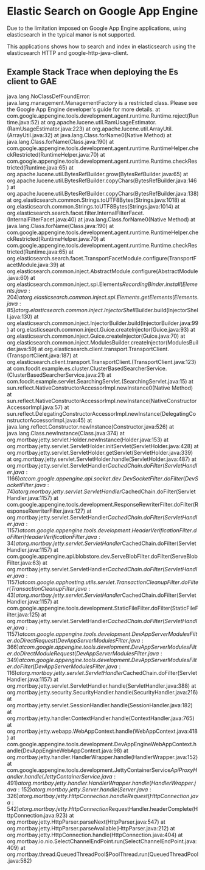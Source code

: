 Elastic Search on Google App Engine
=============

Due to the limitation imposed on Google App Engine applications, using elasticsearch in the typical manor is not supported. 

This applications shows how to search and index in elasticsearch using the elasticsearch HTTP and google-http-java-client.

Example Stack Trace when deploying the Es client to GAE
-------------------
java.lang.NoClassDefFoundError: java.lang.management.ManagementFactory is a restricted class. Please see the Google  App Engine developer's guide for more details.
	at com.google.appengine.tools.development.agent.runtime.Runtime.reject(Runtime.java:52)
	at org.apache.lucene.util.RamUsageEstimator.<clinit>(RamUsageEstimator.java:223)
	at org.apache.lucene.util.ArrayUtil.<clinit>(ArrayUtil.java:32)
	at java.lang.Class.forName0(Native Method)
	at java.lang.Class.forName(Class.java:190)
	at com.google.appengine.tools.development.agent.runtime.RuntimeHelper.checkRestricted(RuntimeHelper.java:70)
	at com.google.appengine.tools.development.agent.runtime.Runtime.checkRestricted(Runtime.java:65)
	at org.apache.lucene.util.BytesRefBuilder.grow(BytesRefBuilder.java:65)
	at org.apache.lucene.util.BytesRefBuilder.copyChars(BytesRefBuilder.java:146)
	at org.apache.lucene.util.BytesRefBuilder.copyChars(BytesRefBuilder.java:138)
	at org.elasticsearch.common.Strings.toUTF8Bytes(Strings.java:1018)
	at org.elasticsearch.common.Strings.toUTF8Bytes(Strings.java:1014)
	at org.elasticsearch.search.facet.filter.InternalFilterFacet.<clinit>(InternalFilterFacet.java:40)
	at java.lang.Class.forName0(Native Method)
	at java.lang.Class.forName(Class.java:190)
	at com.google.appengine.tools.development.agent.runtime.RuntimeHelper.checkRestricted(RuntimeHelper.java:70)
	at com.google.appengine.tools.development.agent.runtime.Runtime.checkRestricted(Runtime.java:65)
	at org.elasticsearch.search.facet.TransportFacetModule.configure(TransportFacetModule.java:39)
	at org.elasticsearch.common.inject.AbstractModule.configure(AbstractModule.java:60)
	at org.elasticsearch.common.inject.spi.Elements$RecordingBinder.install(Elements.java:204)
	at org.elasticsearch.common.inject.spi.Elements.getElements(Elements.java:85)
	at org.elasticsearch.common.inject.InjectorShell$Builder.build(InjectorShell.java:130)
	at org.elasticsearch.common.inject.InjectorBuilder.build(InjectorBuilder.java:99)
	at org.elasticsearch.common.inject.Guice.createInjector(Guice.java:93)
	at org.elasticsearch.common.inject.Guice.createInjector(Guice.java:70)
	at org.elasticsearch.common.inject.ModulesBuilder.createInjector(ModulesBuilder.java:59)
	at org.elasticsearch.client.transport.TransportClient.<init>(TransportClient.java:187)
	at org.elasticsearch.client.transport.TransportClient.<init>(TransportClient.java:123)
	at com.foodit.example.es.cluster.ClusterBasedSearcherService.<init>(ClusterBasedSearcherService.java:21)
	at com.foodit.example.servlet.SearchingServlet.<init>(SearchingServlet.java:15)
	at sun.reflect.NativeConstructorAccessorImpl.newInstance0(Native Method)
	at sun.reflect.NativeConstructorAccessorImpl.newInstance(NativeConstructorAccessorImpl.java:57)
	at sun.reflect.DelegatingConstructorAccessorImpl.newInstance(DelegatingConstructorAccessorImpl.java:45)
	at java.lang.reflect.Constructor.newInstance(Constructor.java:526)
	at java.lang.Class.newInstance(Class.java:374)
	at org.mortbay.jetty.servlet.Holder.newInstance(Holder.java:153)
	at org.mortbay.jetty.servlet.ServletHolder.initServlet(ServletHolder.java:428)
	at org.mortbay.jetty.servlet.ServletHolder.getServlet(ServletHolder.java:339)
	at org.mortbay.jetty.servlet.ServletHolder.handle(ServletHolder.java:487)
	at org.mortbay.jetty.servlet.ServletHandler$CachedChain.doFilter(ServletHandler.java:1166)
	at com.google.appengine.api.socket.dev.DevSocketFilter.doFilter(DevSocketFilter.java:74)
	at org.mortbay.jetty.servlet.ServletHandler$CachedChain.doFilter(ServletHandler.java:1157)
	at com.google.appengine.tools.development.ResponseRewriterFilter.doFilter(ResponseRewriterFilter.java:127)
	at org.mortbay.jetty.servlet.ServletHandler$CachedChain.doFilter(ServletHandler.java:1157)
	at com.google.appengine.tools.development.HeaderVerificationFilter.doFilter(HeaderVerificationFilter.java:34)
	at org.mortbay.jetty.servlet.ServletHandler$CachedChain.doFilter(ServletHandler.java:1157)
	at com.google.appengine.api.blobstore.dev.ServeBlobFilter.doFilter(ServeBlobFilter.java:63)
	at org.mortbay.jetty.servlet.ServletHandler$CachedChain.doFilter(ServletHandler.java:1157)
	at com.google.apphosting.utils.servlet.TransactionCleanupFilter.doFilter(TransactionCleanupFilter.java:43)
	at org.mortbay.jetty.servlet.ServletHandler$CachedChain.doFilter(ServletHandler.java:1157)
	at com.google.appengine.tools.development.StaticFileFilter.doFilter(StaticFileFilter.java:125)
	at org.mortbay.jetty.servlet.ServletHandler$CachedChain.doFilter(ServletHandler.java:1157)
	at com.google.appengine.tools.development.DevAppServerModulesFilter.doDirectRequest(DevAppServerModulesFilter.java:366)
	at com.google.appengine.tools.development.DevAppServerModulesFilter.doDirectModuleRequest(DevAppServerModulesFilter.java:349)
	at com.google.appengine.tools.development.DevAppServerModulesFilter.doFilter(DevAppServerModulesFilter.java:116)
	at org.mortbay.jetty.servlet.ServletHandler$CachedChain.doFilter(ServletHandler.java:1157)
	at org.mortbay.jetty.servlet.ServletHandler.handle(ServletHandler.java:388)
	at org.mortbay.jetty.security.SecurityHandler.handle(SecurityHandler.java:216)
	at org.mortbay.jetty.servlet.SessionHandler.handle(SessionHandler.java:182)
	at org.mortbay.jetty.handler.ContextHandler.handle(ContextHandler.java:765)
	at org.mortbay.jetty.webapp.WebAppContext.handle(WebAppContext.java:418)
	at com.google.appengine.tools.development.DevAppEngineWebAppContext.handle(DevAppEngineWebAppContext.java:98)
	at org.mortbay.jetty.handler.HandlerWrapper.handle(HandlerWrapper.java:152)
	at com.google.appengine.tools.development.JettyContainerService$ApiProxyHandler.handle(JettyContainerService.java:491)
	at org.mortbay.jetty.handler.HandlerWrapper.handle(HandlerWrapper.java:152)
	at org.mortbay.jetty.Server.handle(Server.java:326)
	at org.mortbay.jetty.HttpConnection.handleRequest(HttpConnection.java:542)
	at org.mortbay.jetty.HttpConnection$RequestHandler.headerComplete(HttpConnection.java:923)
	at org.mortbay.jetty.HttpParser.parseNext(HttpParser.java:547)
	at org.mortbay.jetty.HttpParser.parseAvailable(HttpParser.java:212)
	at org.mortbay.jetty.HttpConnection.handle(HttpConnection.java:404)
	at org.mortbay.io.nio.SelectChannelEndPoint.run(SelectChannelEndPoint.java:409)
	at org.mortbay.thread.QueuedThreadPool$PoolThread.run(QueuedThreadPool.java:582)
